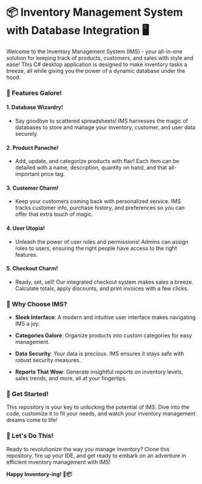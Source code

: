 # 📦 Inventory Management System with Database Integration 🖥️

Welcome to the Inventory Management System (IMS) - your all-in-one solution for keeping track of products, customers, and sales with style and ease! This C# desktop application is designed to make inventory tasks a breeze, all while giving you the power of a dynamic database under the hood.

### 🛒 Features Galore!

#### 1. **Database Wizardry!**
   - Say goodbye to scattered spreadsheets! IMS harnesses the magic of databases to store and manage your inventory, customer, and user data securely.

#### 2. **Product Panache!**
   - Add, update, and categorize products with flair! Each item can be detailed with a name, description, quantity on hand, and that all-important price tag.

#### 3. **Customer Charm!**
   - Keep your customers coming back with personalized service. IMS tracks customer info, purchase history, and preferences so you can offer that extra touch of magic.

#### 4. **User Utopia!**
   - Unleash the power of user roles and permissions! Admins can assign roles to users, ensuring the right people have access to the right features.

#### 5. **Checkout Charm!**
   - Ready, set, sell! Our integrated checkout system makes sales a breeze. Calculate totals, apply discounts, and print invoices with a few clicks.

### 🚀 Why Choose IMS?

- **Sleek Interface**: A modern and intuitive user interface makes navigating IMS a joy.
  
- **Categories Galore**: Organize products into custom categories for easy management.
  
- **Data Security**: Your data is precious. IMS ensures it stays safe with robust security measures.
  
- **Reports That Wow**: Generate insightful reports on inventory levels, sales trends, and more, all at your fingertips.

### 🎉 Get Started!

This repository is your key to unlocking the potential of IMS. Dive into the code, customize it to fit your needs, and watch your inventory management dreams come to life!


### 🚀 Let's Do This!

Ready to revolutionize the way you manage inventory? Clone this repository, fire up your IDE, and get ready to embark on an adventure in efficient inventory management with IMS!

**Happy Inventory-ing! 🎉📦**

